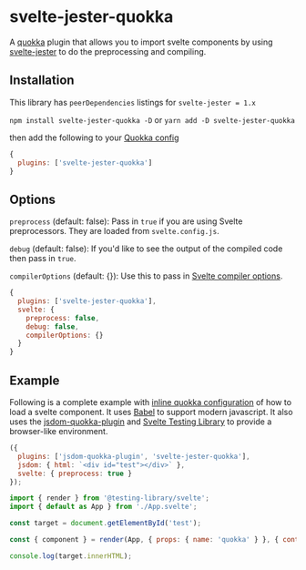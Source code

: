 # svelte-jester-quokka

A [quokka](https://quokkajs.com/) plugin that allows you to import svelte components by using [svelte-jester](https://github.com/mihar-22/svelte-jester) to do the preprocessing and compiling.

## Installation

This library has `peerDependencies` listings for `svelte-jester = 1.x`

`npm install svelte-jester-quokka -D` or `yarn add -D svelte-jester-quokka`

then add the following to your [Quokka config](https://quokkajs.com/docs/configuration.html)

```javascript
{
  plugins: ['svelte-jester-quokka']
}
```

## Options

`preprocess` (default: false): Pass in `true` if you are using Svelte preprocessors. 
They are loaded from `svelte.config.js`.

`debug` (default: false): If you'd like to see the output of the compiled code then pass in `true`.

`compilerOptions` (default: {}): Use this to pass in [Svelte compiler options](https://svelte.dev/docs#svelte_compile).

```javascript
{
  plugins: ['svelte-jester-quokka'],
  svelte: {
    preprocess: false,
    debug: false,
    compilerOptions: {}
  }
}
```

## Example

Following is a complete example with [inline quokka configuration](https://quokkajs.com/docs/configuration.html#inline-config) of how to load a svelte component. It uses [Babel](https://quokkajs.com/docs/configuration.html#babel) to support modern javascript. It also uses the [jsdom-quokka-plugin](https://github.com/wallabyjs/jsdom-quokka-plugin) and [Svelte Testing Library](https://testing-library.com/docs/svelte-testing-library/intro) to provide a browser-like environment.

```javascript
({
  plugins: ['jsdom-quokka-plugin', 'svelte-jester-quokka'],
  jsdom: { html: `<div id="test"></div>` },
  svelte: { preprocess: true }
});

import { render } from '@testing-library/svelte';
import { default as App } from './App.svelte';

const target = document.getElementById('test');

const { component } = render(App, { props: { name: 'quokka' } }, { container: target });

console.log(target.innerHTML);
```
